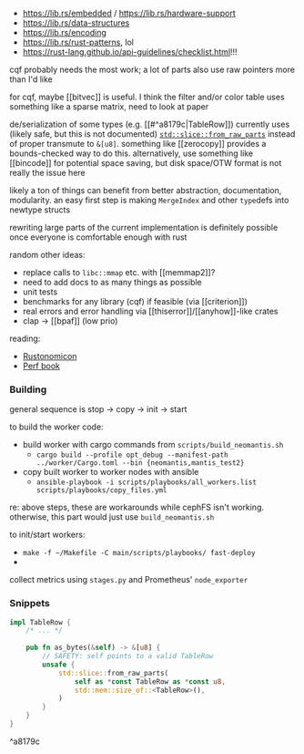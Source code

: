 - https://lib.rs/embedded / https://lib.rs/hardware-support
- https://lib.rs/data-structures
- https://lib.rs/encoding
- https://lib.rs/rust-patterns, lol
- https://rust-lang.github.io/api-guidelines/checklist.html!!!

cqf probably needs the most work; a lot of parts also use raw pointers more than I'd like

for cqf, maybe [[bitvec]] is useful. I think the filter and/or color table uses something like a sparse matrix, need to look at paper

de/serialization of some types (e.g. [[#^a8179c|TableRow]]) currently uses (likely safe, but this is not documented) [`std::slice::from_raw_parts`](https://doc.rust-lang.org/std/slice/fn.from_raw_parts.html) instead of proper transmute to `&[u8]`. something like [[zerocopy]] provides a bounds-checked way to do this. alternatively, use something like [[bincode]] for potential space saving, but disk space/OTW format is not really the issue here

likely a ton of things can benefit from better abstraction, documentation, modularity. an easy first step is making `MergeIndex` and other `type`defs into newtype structs

rewriting large parts of the current implementation is definitely possible once everyone is comfortable enough with rust

random other ideas:
- replace calls to `libc::mmap` etc. with [[memmap2]]?
- need to add docs to as many things as possible
- unit tests
- benchmarks for any library (cqf) if feasible (via [[criterion]])
- real errors and error handling via [[thiserror]]/[[anyhow]]-like crates
- clap -> [[bpaf]] (low prio)

reading:
- [Rustonomicon](https://doc.rust-lang.org/nightly/nomicon/)
- [Perf book](https://nnethercote.github.io/perf-book/)

### Building
general sequence is stop -> copy -> init -> start

to build the worker code:
- build worker with cargo commands from `scripts/build_neomantis.sh`
	- `cargo build --profile opt_debug --manifest-path ../worker/Cargo.toml --bin {neomantis,mantis_test2}`
- copy built worker to worker nodes with ansible
	- `ansible-playbook -i scripts/playbooks/all_workers.list scripts/playbooks/copy_files.yml`

re: above steps, these are workarounds while cephFS isn't working. otherwise, this part would just use `build_neomantis.sh`

to init/start workers:
- `make -f ~/Makefile -C main/scripts/playbooks/ fast-deploy`
- 

collect metrics using `stages.py` and Prometheus' `node_exporter`

### Snippets
```rust
impl TableRow {
	/* ... */
	
	pub fn as_bytes(&self) -> &[u8] {
		// SAFETY: self points to a valid TableRow
		unsafe {
			std::slice::from_raw_parts(
				self as *const TableRow as *const u8,
				std::mem::size_of::<TableRow>(),
			)
		}
	}
}
```

^a8179c
